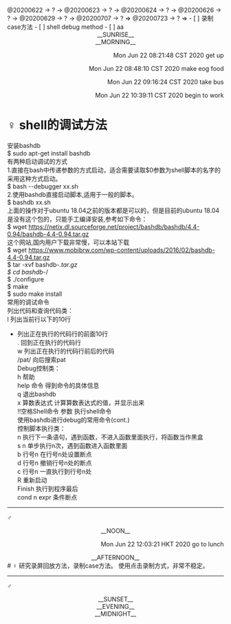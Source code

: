 <link rel="stylesheet"  type="text/css" href="./css/activity.css"/>
<TODO>@20200622 → ? → @20200623 → ? → @20200624 → ? → @20200626 → ? → @20200629 → ? → @20200707 → ? ⇒ @20200723 → ? ⇒ </TODO>
- [ ] 录制case方法   
- [ ] shell debug method  
- [ ] aa  

<center><timeblock>__SUNRISE__</timeblock></center>
<center><timeblock>__MORNING__</timeblock></center>
<p align="right"><action>Mon Jun 22 08:21:48 CST 2020 get up</action></p>
<p align="right"><action>Mon Jun 22 08:48:10 CST 2020 make eog food</action></p> 
<p align="right"><action>Mon Jun 22 09:16:24 CST 2020 take bus</action></p>
<p align="right"><action>Mon Jun 22 10:39:11 CST 2020 begin to work</action></p>

# ♀ shell的调试方法  
安装bashdb  
$ sudo apt-get install bashdb  
有两种启动调试的方式  
1.直接在bash中传递参数的方式启动，适合需要读取$0参数为shell脚本的名字的采用这种方式启动。  
$ bash --debugger xx.sh  
2.使用bashdb直接启动脚本,适用于一般的脚本。  
$ bashdb xx.sh  
上面的操作对于ubuntu 18.04之前的版本都是可以的，但是目前的ubuntu 18.04是没有这个包的，只能手工编译安装,参考如下命令：  
$ wget https://netix.dl.sourceforge.net/project/bashdb/bashdb/4.4-0.94/bashdb-4.4-0.94.tar.gz  
这个网站,国内用户下载非常慢，可以本站下载  
$ wget https://www.mobibrw.com/wp-content/uploads/2016/02/bashdb-4.4-0.94.tar.gz  
$ tar -xvf bashdb-*.tar.gz  
$ cd bashdb-*/  
$ ./configure  
$ make  
$ sudo make install  
常用的调试命令  
列出代码和查询代码类：  
l 列出当前行以下的10行  
- 列出正在执行的代码行的前面10行  
. 回到正在执行的代码行  
w 列出正在执行的代码行前后的代码  
/pat/ 向后搜索pat  
Debug控制类：  
h 帮助  
help 命令 得到命令的具体信息  
q 退出bashdb  
x 算数表达式 计算算数表达式的值，并显示出来  
!!空格Shell命令 参数 执行shell命令  
使用bashdb进行debug的常用命令(cont.)  
控制脚本执行类：  
n 执行下一条语句，遇到函数，不进入函数里面执行，将函数当作黑盒  
s n 单步执行n次，遇到函数进入函数里面  
b 行号n 在行号n处设置断点  
d 行号n 撤销行号n处的断点  
c 行号n 一直执行到行号n处  
R 重新启动  
Finish 执行到程序最后  
cond n expr 条件断点  

---
_♂_
<center><timeblock>__NOON__</timeblock></center>
<p align="right"><action>Mon Jun 22 12:03:21 HKT 2020 go to lunch</action></p>
<center><timeblock>__AFTERNOON__</timeblock></center>
# ♀ 研究录屏回放方法，录制case方法。   
使用点击录制方式，非常不稳定。

---
_♂_
<center><timeblock>__SUNSET__</timeblock></center>
<center><timeblock>__EVENING__</timeblock></center>
<center><timeblock>__MIDNIGHT__</timeblock></center>


